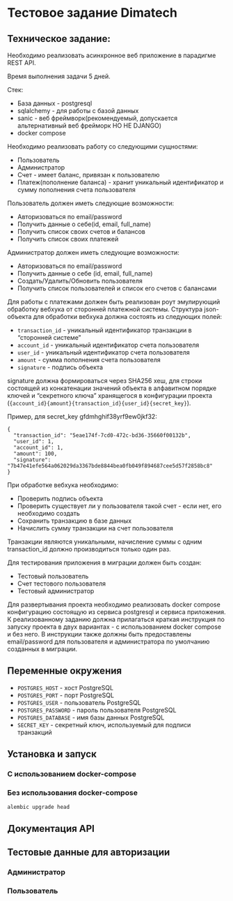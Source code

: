 # Тестовое задание Dimatech

## Техническое задание:

Необходимо реализовать асинхронное веб приложение в парадигме REST API.

Время выполнения задачи 5 дней.

Стек:
- База данных - postgresql
- sqlalchemy - для работы с базой данных
- sanic - веб фреймворк(рекомендуемый, допускается альтернативный веб фрейморк НО НЕ DJANGO)
- docker compose

Необходимо реализовать работу со следующими сущностями:
- Пользователь
- Администратор
- Счет - имеет баланс, привязан к пользователю
- Платеж(пополнение баланса) - хранит уникальный идентификатор и сумму пополнения счета пользователя

Пользователь должен иметь следующие возможности:
- Авторизоваться по email/password
- Получить данные о себе(id, email, full_name)
- Получить список своих счетов и балансов
- Получить список своих платежей

Администратор должен иметь следующие возможности:
- Авторизоваться по email/password
- Получить данные о себе (id, email, full_name)
- Создать/Удалить/Обновить пользователя
- Получить список пользователей и список его счетов с балансами

Для работы с платежами должен быть реализован роут эмулирующий обработку вебхука от сторонней платежной системы.
Структура json-объекта для обработки вебхука должна состоять из следующих полей:
- `transaction_id` - уникальный идентификатор транзакции в “сторонней системе”
- `account_id` - уникальный идентификатор счета пользователя
- `user_id` - уникальный идентификатор счета пользователя
- `amount` - сумма пополнения счета пользователя
- `signature` - подпись объекта

signature должна формироваться через SHA256 хеш, для строки состоящей из конкатенации значений объекта в алфавитном порядке ключей и “секретного ключа” хранящегося в конфигурации проекта (`{account_id}{amount}{transaction_id}{user_id}{secret_key}`). 

Пример, для secret_key gfdmhghif38yrf9ew0jkf32:
```
{
  "transaction_id": "5eae174f-7cd0-472c-bd36-35660f00132b",
  "user_id": 1,
  "account_id": 1,
  "amount": 100,
  "signature": "7b47e41efe564a062029da3367bde8844bea0fb049f894687cee5d57f2858bc8"
}
```

При обработке вебхука необходимо:
- Проверить подпись объекта
- Проверить существует ли у пользователя такой счет - если нет, его необходимо создать
- Сохранить транзакцию в базе данных
- Начислить сумму транзакции на счет пользователя

Транзакции являются уникальными, начисление суммы с одним transaction_id должно производиться только один раз.

Для тестирования приложения в миграции должен быть создан:
- Тестовый пользователь
- Счет тестового пользователя
- Тестовый администратор

Для развертывания проекта необходимо реализовать docker compose конфигурацию состоящую из сервиса postgresql и сервиса приложения.
К реализованному заданию должна прилагаться краткая инструкция по запуску проекта в двух вариантах - с использованием docker compose и без него. В инструкции также должны быть предоставлены email/password для пользователя и администратора по умолчанию созданных в миграции.

## Переменные окружения

 - `POSTGRES_HOST` - хост PostgreSQL
 - `POSTGRES_PORT` - порт PostgreSQL
 - `POSTGRES_USER` - пользователь PostgreSQL
 - `POSTGRES_PASSWORD` - пароль пользователя PostgreSQL
 - `POSTGRES_DATABASE` - имя базы данных PostgreSQL
 - `SECRET_KEY` - секретный ключ, используемый для подписи транзакций

## Установка и запуск

### С использованием docker-compose

### Без использования docker-compose

```commandline
alembic upgrade head

```

## Документация API

## Тестовые данные для авторизации

### Администратор

### Пользователь